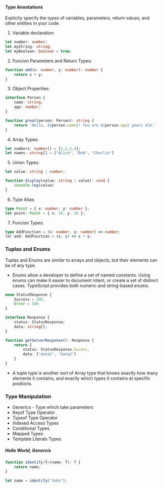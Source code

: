 #### Type Annotations

Explicity specify the types of variables, parameters, return values, and other entities in your code.

1. Variable declaration:
```typescript
let number: number; 
let myString: string; 
let myBoolean: boolean = true;
```

2. Funcion Parameters and Return Types:

```typescript
function add(x: number, y: number): number {
    return x + y;
}
```

3. Object Properties:

```typescript
interface Person {
    name: string; 
    age: number;
}

function great(person: Person): string {
    return `Hello, ${person.name}! You are ${person.age} years old.`
}
```

4. Array Types:

```typescript
let numbers: number[] = [1,2,3,4]; 
let names: string[] = ["Alice", "Bob", "Charlie"]
```

5. Union Types: 

```typescript
let value: string | number; 

function display(value: string | value): void {
    console.log(value)
}
```

6. Type Alias:

```typescript
type Point = { x: number; y: number };
let point: Point = { x: 10, y: 20 };
```

7. Funcion Types: 

```typescript
type AddFunction = (x: number, y: number) => number; 
ler add: AddFunction = (x, y) => x + y;
```

### Tuplas and Enums

Tuplas and Enums are similar to arrays and objects, but their elements can be of any type.

- Enums allow a developer to define a set of named constants. Using enums can make it easier to document intent, or create a set of distinct cases. TypeScript provides both numeric and string-based enums.

```typescript
enum StatusResponse {
    Success = 200, 
    Error = 500
}

interface Response {
    status: StatusResponse;
    data: string[];
}

function getServerResponse(): Response {
    return {
        status: StatusResponse.Sucess,
        data: ["data1", "data2"]
    }
}

```


- A tuple type is another sort of Array type that knows exactly how many elements it contains, and exactly which types it contains at specific positions.

### Type Manipulation

- Generics - Type which take parameters
- Keyof Type Operator 
- Typeof Type Operator
- Indexed Access Types
- Conditional Types
- Mapped Types
- Template Literals Types

##### Hello World, Genercis 

```typescript
function identify<T>(name: T): T {
    return name;
}

let name = identify("John");
```
